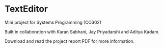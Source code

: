 TextEditor
==========

Mini project for Systems Programming (CO302)

Built in collaboration with Karan Sabhani, Jay Priyadarshi and Aditya Kadam.

Download and read the project report PDF for more information.
